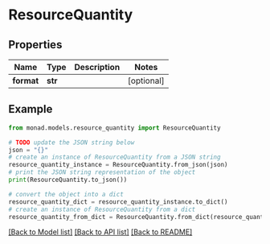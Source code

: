 # ResourceQuantity


## Properties

Name | Type | Description | Notes
------------ | ------------- | ------------- | -------------
**format** | **str** |  | [optional] 

## Example

```python
from monad.models.resource_quantity import ResourceQuantity

# TODO update the JSON string below
json = "{}"
# create an instance of ResourceQuantity from a JSON string
resource_quantity_instance = ResourceQuantity.from_json(json)
# print the JSON string representation of the object
print(ResourceQuantity.to_json())

# convert the object into a dict
resource_quantity_dict = resource_quantity_instance.to_dict()
# create an instance of ResourceQuantity from a dict
resource_quantity_from_dict = ResourceQuantity.from_dict(resource_quantity_dict)
```
[[Back to Model list]](../README.md#documentation-for-models) [[Back to API list]](../README.md#documentation-for-api-endpoints) [[Back to README]](../README.md)



